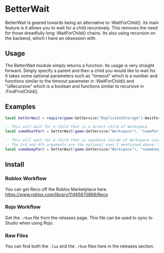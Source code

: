 # BetterWait
BetterWait is geared towards being an alternative to :WaitForChild(). Its main feature is it allows you to wait for a child recursively. This removes the need for those dreadfully long :WaitForChild() chains. Its also using recursion on the backend, which I have an obsession with.

## Usage
The BetterWait module simply returns a function. Its usage is very straight forward. Simply specify a parent and then a child you would like to wait for. It takes some optional parameters such as "timeout" which is a number and functions similar to the timeout parameter in :WaitForChild() and "isRecursive" which is a boolean and functions similar to recursive in :FindFirstChild().

## Examples
```lua
local betterWait = require(game:GetService("ReplicatedStorage"):WaitForChild("BetterWait"))

-- This will wait for a child that is a direct child of Workspace.
local someRootPart = betterWait(game:GetService("Workspace"), "somePart")

-- This will wait for a child that is anywhere inside of Workspace using a deep search.
-- The 3rd and 4th arguments are the optional ones I mentioned above; Timeout and isRecursive.
local someDeepPart = betterWait(game:GetService("Workspace"), "someDeepPart", 15, true)
```

## Install
### Roblox Workflow
You can get Reco off the Roblox Marketplace here.
https://www.roblox.com/library/11465670869/Reco

### Rojo Workflow
Get the `.rbxm` file from the releases page. This file can be used to sync to Studio when using Rojo.

### Raw Files
You can find both the `.lua` and the `.rbxm` files here in the releases section.
